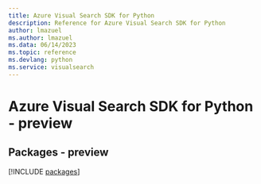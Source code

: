 ```yaml
---
title: Azure Visual Search SDK for Python
description: Reference for Azure Visual Search SDK for Python
author: lmazuel
ms.author: lmazuel
ms.data: 06/14/2023
ms.topic: reference
ms.devlang: python
ms.service: visualsearch
---
```

# Azure Visual Search SDK for Python - preview
## Packages - preview
[!INCLUDE [packages](visual-search-index.md)]
